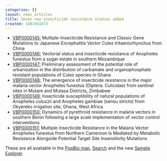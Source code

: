 ```yaml
---
categories: []
layout: news_articles
title: Seven new insecticide resistance studies added
created: 1481561673
---
```

<ul>
<li><a href="/popbio/project/?id=VBP0000145">VBP0000145:</a> Multiple-Insecticide Resistance and Classic Gene Mutations to Japanese Encephalitis Vector Culex tritaeniorhynchus from China</li>
<li><a href="/popbio/project/?id=VBP0000146">VBP0000146:</a> Vectorial status and insecticide resistance of Anopheles funestus from a sugar estate in southern Mozambique</li>
<li><a href="/popbio/project/?id=VBP0000147">VBP0000147:</a> Preliminary assessment of the potential role of urbanization in the distribution of carbamate and organophosphate resistant populations of Culex species in Ghana</li>
<li><a href="/popbio/project/?id=VBP0000148">VBP0000148:</a> The emergence of insecticide resistance in the major malaria vector Anopheles funestus (Diptera: Culicidae) from sentinel sites in Mutare and Mutasa Districts, Zimbabwe</li>
<li><a href="/popbio/project/?id=VBP0000149">VBP0000149:</a> Insecticide susceptibility of natural populations of Anopheles coluzzii and Anopheles gambiae (sensu stricto) from Okyereko irrigation site, Ghana, West Africa</li>
<li><a href="/popbio/project/?id=VBP0000150">VBP0000150:</a> Dynamics of pyrethroid resistance in malaria vectors in southern Benin following a large scale implementation of vector control interventions</li>
<li><a href="/popbio/project/?id=VBP0000151">VBP0000151:</a> Multiple Insecticide Resistance in the Malaria Vector Anopheles funestus from Northern Cameroon Is Mediated by Metabolic Resistance Alongside Potential Target Site Insensitivity Mutations</li>
</ul>

These are all available in the <a href="/popbio/map">PopBio map</a>, <a href="/search/site">Search</a> and the new <a href="/popbio/samples">Sample Explorer</a>.
</p>
